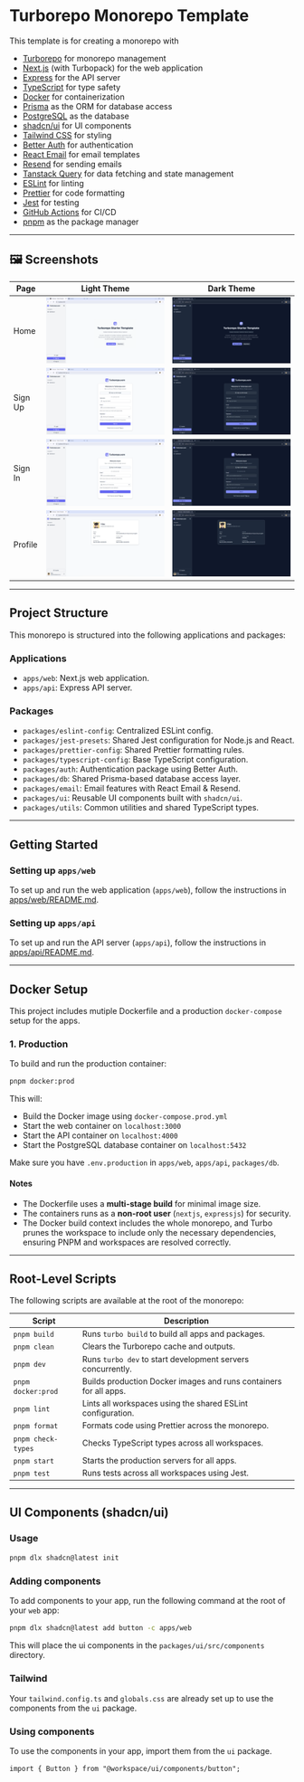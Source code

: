 # Turborepo Monorepo Template

This template is for creating a monorepo with

- [Turborepo](https://turborepo.com/) for monorepo management
- [Next.js](https://nextjs.org/) (with Turbopack) for the web application
- [Express](https://expressjs.com/) for the API server
- [TypeScript](https://www.typescriptlang.org/) for type safety
- [Docker](https://www.docker.com/) for containerization
- [Prisma](https://www.prisma.io/) as the ORM for database access
- [PostgreSQL](https://www.postgresql.org/) as the database
- [shadcn/ui](https://ui.shadcn.com/) for UI components
- [Tailwind CSS](https://tailwindcss.com/) for styling
- [Better Auth](https://www.better-auth.com/) for authentication
- [React Email](https://react.email/) for email templates
- [Resend](https://resend.com/) for sending emails
- [Tanstack Query](https://tanstack.com/query/latest) for data fetching and state management
- [ESLint](https://eslint.org/) for linting
- [Prettier](https://prettier.io/) for code formatting
- [Jest](https://jestjs.io/) for testing
- [GitHub Actions](https://github.com/features/actions) for CI/CD
- [pnpm](https://pnpm.io/) as the package manager

---

## 🖼 Screenshots

| Page    | Light Theme                          | Dark Theme                               |
| ------- | ------------------------------------ | ---------------------------------------- |
| Home    | ![Home Light](assets/home.png)       | ![Home Dark](assets/home-dark.png)       |
| Sign Up | ![Sign Up Light](assets/sign-up.png) | ![Sign Up Dark](assets/sign-up-dark.png) |
| Sign In | ![Sign In Light](assets/sign-in.png) | ![Sign In Dark](assets/sign-in-dark.png) |
| Profile | ![Profile Light](assets/profile.png) | ![Profile Dark](assets/profile-dark.png) |

---

## Project Structure

This monorepo is structured into the following applications and packages:

### Applications

- `apps/web`: Next.js web application.
- `apps/api`: Express API server.

### Packages

- `packages/eslint-config`: Centralized ESLint config.
- `packages/jest-presets`: Shared Jest configuration for Node.js and React.
- `packages/prettier-config`: Shared Prettier formatting rules.
- `packages/typescript-config`: Base TypeScript configuration.
- `packages/auth`: Authentication package using Better Auth.
- `packages/db`: Shared Prisma-based database access layer.
- `packages/email`: Email features with React Email & Resend.
- `packages/ui`: Reusable UI components built with `shadcn/ui`.
- `packages/utils`: Common utilities and shared TypeScript types.

---

## Getting Started

### Setting up `apps/web`

To set up and run the web application (`apps/web`), follow the instructions in [apps/web/README.md](apps/web/README.md).

### Setting up `apps/api`

To set up and run the API server (`apps/api`), follow the instructions in [apps/api/README.md](apps/api/README.md).

---

## Docker Setup

This project includes mutiple Dockerfile and a production `docker-compose` setup for the apps.

### 1. Production

To build and run the production container:

```bash
pnpm docker:prod
```

This will:

- Build the Docker image using `docker-compose.prod.yml`
- Start the web container on `localhost:3000`
- Start the API container on `localhost:4000`
- Start the PostgreSQL database container on `localhost:5432`

Make sure you have `.env.production` in `apps/web`, `apps/api`, `packages/db`.

#### Notes

- The Dockerfile uses a **multi-stage build** for minimal image size.
- The containers runs as a **non-root user** (`nextjs`, `expressjs`) for security.
- The Docker build context includes the whole monorepo, and Turbo prunes the workspace to include only the necessary dependencies, ensuring PNPM and workspaces are resolved correctly.

---

## Root-Level Scripts

The following scripts are available at the root of the monorepo:

| Script             | Description                                                       |
| ------------------ | ----------------------------------------------------------------- |
| `pnpm build`       | Runs `turbo build` to build all apps and packages.                |
| `pnpm clean`       | Clears the Turborepo cache and outputs.                           |
| `pnpm dev`         | Runs `turbo dev` to start development servers concurrently.       |
| `pnpm docker:prod` | Builds production Docker images and runs containers for all apps. |
| `pnpm lint`        | Lints all workspaces using the shared ESLint configuration.       |
| `pnpm format`      | Formats code using Prettier across the monorepo.                  |
| `pnpm check-types` | Checks TypeScript types across all workspaces.                    |
| `pnpm start`       | Starts the production servers for all apps.                       |
| `pnpm test`        | Runs tests across all workspaces using Jest.                      |

---

## UI Components (shadcn/ui)

### Usage

```bash
pnpm dlx shadcn@latest init
```

### Adding components

To add components to your app, run the following command at the root of your `web` app:

```bash
pnpm dlx shadcn@latest add button -c apps/web
```

This will place the ui components in the `packages/ui/src/components` directory.

### Tailwind

Your `tailwind.config.ts` and `globals.css` are already set up to use the components from the `ui` package.

### Using components

To use the components in your app, import them from the `ui` package.

```tsx
import { Button } from "@workspace/ui/components/button";
```
